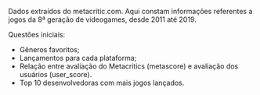 Dados extraídos do metacritic.com.
Aqui constam informações referentes a jogos da 8ª geração de videogames, desde 2011 até 2019.

Questões iniciais: 

- Gêneros favoritos;
- Lançamentos para cada plataforma;
- Relação entre avaliação do Metacritics (metascore) e avaliação dos usuários (user_score).
- Top 10 desenvolvedoras com mais jogos lançados.